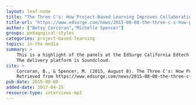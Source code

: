 ```yaml
---
layout: leaf-node
title: "The Three C's: How Project-Based Learning Improves Collaboration, Creativity, and Critical Thinking"
title-url: "https://www.edsurge.com/news/2015-08-08-the-three-c-s-how-project-based-learning-improves-collaboration-creativity-and-critical-thinking"
author: ["Betsy Corcoran","Michelle Spencer"]
groups: pedagogical-styles
categories: project-based-learning
topics: in-the-media
summary: >
    This is a highlight of the panels at the EdSurge California Edtech Summit, provided in audio form.
    The delivery platform is Soundcloud.
cite: >
    Corcoran, B., & Spencer, M. (2015, August 8). The Three C's: How Project-Based Learning Improves Collaboration, Creativity, and Critical Thinking. EdSurge.
    Retrieved from https://www.edsurge.com/news/2015-08-08-the-three-c-s-how-project-based-learning-improves-collaboration-creativity-and-critical-thinking
pub-date: 2015-08-08
added-date: 2017-04-25
resource-type: interviews-mp3
---
```

